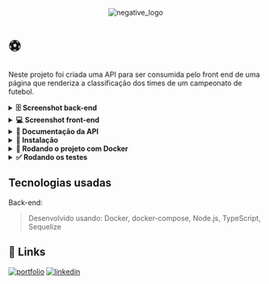 <div align="center">

![negative_logo](https://user-images.githubusercontent.com/106452876/230154325-dbaefe71-3b3a-48a2-9ab0-e442a5a204eb.png)

</div>

# :soccer:

Neste projeto foi criada uma API para ser consumida pelo front end de uma página que renderiza a classificação dos times de um campeonato de futebol. 

<details>
<summary>
	<strong> 🗄️ Screenshot back-end </strong>
</summary>

![tfc](https://user-images.githubusercontent.com/106452876/230155315-e341e393-8cfe-47af-94ea-1360779620ea.jpg)
	
</details>

<details>
<summary>
	<strong> 💻 Screenshot front-end </strong>
</summary>

[tfc.webm](https://user-images.githubusercontent.com/106452876/230155439-17047d3a-def0-425e-80e0-a0b52f9e8da1.webm)

</details>

<details>


<summary> 
	<strong> 📁 Documentação da API</strong>
</summary>

| Método HTTP | Endpoint   | Descrição               | 
| :---------- | :--------- | :---------------------- |
| POST        | `/login`   | Faz o login com usuários do banco de dados                        |
| GET         | `/teams`   | Retorna todos os times do campeonato
| GET         | `/teams/:id` | Retorna o time de acordo com o id
| GET         | `/login/role`| :key: Retorna se é usuário ou administrador
| GET         | `/matches`   | Retorna todas as partidas 
| GET         | `/matches?inProgress=true` | Retorna todas as partidas em andamento
| GET         | `/matches?inProgress=false`| Retorna todas as partidas finalizadas
| PATCH       | `/matches/:id`    | :key: Atualiza a partida de acordo com o id passado no parâmetro
| PATCH       | `/matches/:id/finish` | :key: Finaliza uma partida
| POST         | `/matches`           | :key: Insere uma nova partida
| GET          | `/leaderboar/home`   | Retorna a classificação dos times mandantes
| GET          | `/leaderboard/away`  | Retorna a classificação dos times visitantes
| GET          | `/leaderboard`       | Retorna a classificação geral dos times 

:key: Para as rotas que tem uma chave é necessário inserir o token gerado no login no headers com o título "Authorization".

### Corpo das requisições

- POST `/login`

```json
{
	"email": "string",
	"password": "string"
}
```

- POST `/matches`

```json
{
  "homeTeamId": 16, // O valor deve ser o id do time
  "awayTeamId": 8, // O valor deve ser o id do time
  "homeTeamGoals": 2,
  "awayTeamGoals": 2,
}
```

- PATCH `/matches/:id`

```json
{
  "homeTeamGoals": 3,
  "awayTeamGoals": 1
}
```

</details> 

<details>

<summary> 
	<strong> 🔽 Instalação </strong>
</summary>

	
- Clone o projeto

```bash
  git clone git@github.com:joanamds/projeto-tfc.git
```

- Entre no diretório do projeto

```bash
  cd projeto-tfc
```

- Instale as dependências

```bash
  npm install
```

</details>
	
<details>
<summary> 
	<strong> 🐳 Rodando o projeto com Docker </strong>
</summary>

- Na raíz do projeto rode o comando:
```bash
npm run compose:up
```
- Em seguida abra o terminal interativo do container:
```bash
docker exec -it app_backend sh
```
- Instale as dependências dentro do container:
```bash
npm install
```
	
</details>

<details>

<summary> 
	<strong> ✅ Rodando os testes </strong>
</summary>


Para rodar os testes de integração, rode o seguinte comando dentro do container

```bash
  npm test
```
</details>


## Tecnologias usadas
Back-end:
> Desenvolvido usando: Docker, docker-compose, Node.js, TypeScript, Sequelize

## 🔗 Links
[![portfolio](https://img.shields.io/badge/my_portfolio-000?style=for-the-badge&logo=ko-fi&logoColor=white)](https://joanamds.github.io/#/)
[![linkedin](https://img.shields.io/badge/linkedin-0A66C2?style=for-the-badge&logo=linkedin&logoColor=white)](https://www.linkedin.com/in/dev-joanamds/)

